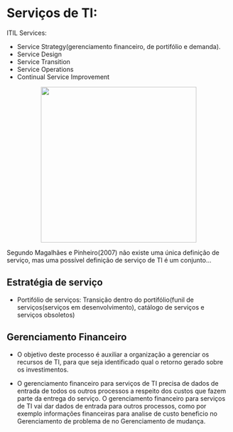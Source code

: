  # Serviços de TI:
ITIL Services:
- Service Strategy(gerenciamento financeiro, de portifólio e demanda).
- Service Design
- Service Transition
- Service Operations
- Continual Service Improvement

<p align="center">
 <img src="../master/Images/itil.png" width="350">
</p>

Segundo Magalhães e Pinheiro(2007) não existe uma única definição de serviço, mas uma
possível definição de serviço de TI é um conjunto...




## Estratégia de serviço
 - Portifólio de serviços:
    Transição dentro do portifólio(funil de serviços(serviços em desenvolvimento),
    catálogo de serviços e serviços obsoletos)

## Gerenciamento Financeiro
  - O objetivo deste processo é auxiliar a organização a gerenciar os recursos de TI, para
  que seja identificado qual o retorno gerado sobre os investimentos.
  
  - O gerenciamento financeiro para serviços de TI precisa de dados de entrada de 
  todos os outros processos a respeito dos custos que fazem parte da entrega do 
  serviço. O gerenciamento financeiro para serviços de TI vai dar dados de entrada
  para outros processos, como por exemplo informações financeiras para analise de 
  custo beneficio no Gerenciamento de problema de no Gerenciamento de mudança.
  
  
  
  
  
